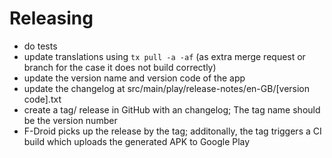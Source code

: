 # Releasing

- do tests
- update translations using ``tx pull -a -af`` (as extra merge request or branch for the case it does not build correctly)
- update the version name and version code of the app
- update the changelog at src/main/play/release-notes/en-GB/[version code].txt
- create a tag/ release in GitHub with an changelog; The tag name should be the version number
- F-Droid picks up the release by the tag; additonally, the tag triggers a CI build which uploads the generated APK to Google Play
